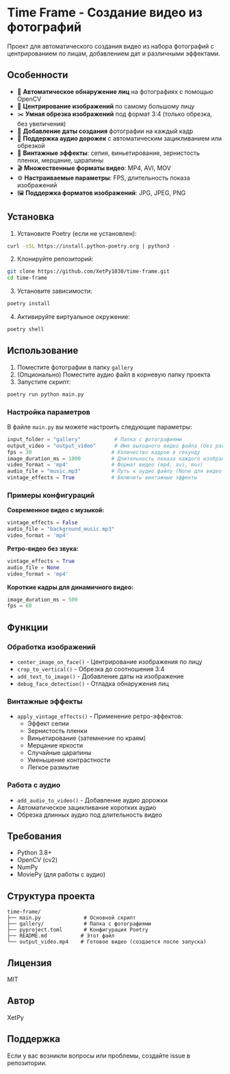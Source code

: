 # Time Frame - Создание видео из фотографий

Проект для автоматического создания видео из набора фотографий с центрированием по лицам, добавлением дат и различными эффектами.

## Особенности

- 🎯 **Автоматическое обнаружение лиц** на фотографиях с помощью OpenCV
- 📐 **Центрирование изображений** по самому большому лицу
- ✂️ **Умная обрезка изображений** под формат 3:4 (только обрезка, без увеличения)
- 📅 **Добавление даты создания** фотографии на каждый кадр
- 🎵 **Поддержка аудио дорожек** с автоматическим зацикливанием или обрезкой
- 🎨 **Винтажные эффекты**: сепия, виньетирование, зернистость пленки, мерцание, царапины
- 🎬 **Множественные форматы видео**: MP4, AVI, MOV
- ⚙️ **Настраиваемые параметры**: FPS, длительность показа изображений
- 🖼️ **Поддержка форматов изображений**: JPG, JPEG, PNG

## Установка

1. Установите Poetry (если не установлен):
```bash
curl -sSL https://install.python-poetry.org | python3 -
```

2. Клонируйте репозиторий:
```bash
git clone https://github.com/XetPy1030/time-frame.git
cd time-frame
```

3. Установите зависимости:
```bash
poetry install
```

4. Активируйте виртуальное окружение:
```bash
poetry shell
```

## Использование

1. Поместите фотографии в папку `gallery`
2. (Опционально) Поместите аудио файл в корневую папку проекта
3. Запустите скрипт:
```bash
poetry run python main.py
```

### Настройка параметров

В файле `main.py` вы можете настроить следующие параметры:

```python
input_folder = "gallery"           # Папка с фотографиями
output_video = "output_video"      # Имя выходного видео файла (без расширения)
fps = 30                          # Количество кадров в секунду
image_duration_ms = 1000          # Длительность показа каждого изображения в миллисекундах
video_format = 'mp4'              # Формат видео (mp4, avi, mov)
audio_file = "music.mp3"          # Путь к аудио файлу (None для видео без звука)
vintage_effects = True            # Включить винтажные эффекты
```

### Примеры конфигураций

**Современное видео с музыкой:**
```python
vintage_effects = False
audio_file = "background_music.mp3"
video_format = 'mp4'
```

**Ретро-видео без звука:**
```python
vintage_effects = True
audio_file = None
video_format = 'mp4'
```

**Короткие кадры для динамичного видео:**
```python
image_duration_ms = 500
fps = 60
```

## Функции

### Обработка изображений
- `center_image_on_face()` - Центрирование изображения по лицу
- `crop_to_vertical()` - Обрезка до соотношения 3:4
- `add_text_to_image()` - Добавление даты на изображение
- `debug_face_detection()` - Отладка обнаружения лиц

### Винтажные эффекты
- `apply_vintage_effects()` - Применение ретро-эффектов:
  - Эффект сепии
  - Зернистость пленки  
  - Виньетирование (затемнение по краям)
  - Мерцание яркости
  - Случайные царапины
  - Уменьшение контрастности
  - Легкое размытие

### Работа с аудио
- `add_audio_to_video()` - Добавление аудио дорожки
- Автоматическое зацикливание коротких аудио
- Обрезка длинных аудио под длительность видео

## Требования

- Python 3.8+
- OpenCV (cv2)
- NumPy
- MoviePy (для работы с аудио)

## Структура проекта

```
time-frame/
├── main.py              # Основной скрипт
├── gallery/             # Папка с фотографиями
├── pyproject.toml       # Конфигурация Poetry
├── README.md           # Этот файл
└── output_video.mp4    # Готовое видео (создается после запуска)
```

## Лицензия

MIT

## Автор

XetPy

## Поддержка

Если у вас возникли вопросы или проблемы, создайте issue в репозитории. 